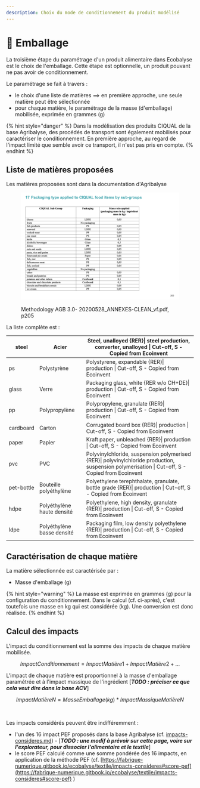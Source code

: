 ```yaml
---
description: Choix du mode de conditionnement du produit modélisé
---
```


# 🥫 Emballage

La troisième étape du paramétrage d'un produit alimentaire dans Ecobalyse est le choix de l'emballage. Cette étape est optionnelle, un produit pouvant ne pas avoir de conditionnement.&#x20;

Le paramétrage se fait à travers :

* le choix d'une liste de matières ==> en première approche, une seule matière peut être sélectionnée
* pour chaque matière, le paramétrage de la masse (d'emballage) mobilisée, exprimée en grammes (g)

{% hint style="danger" %}
Dans la modélisation des produits CIQUAL de la base Agribalyse, des procédés de transport sont également mobilisés pour caractériser le conditionnement. En première approche, au regard de l'impact limité que semble avoir ce transport, il n'est pas pris en compte.
{% endhint %}

## Liste de matières proposées

Les matières proposées sont dans la documentation d'Agribalyse&#x20;

<figure><img src="../../.gitbook/assets/image (7) (1) (1) (1) (1) (1).png" alt=""><figcaption><p>Methodology AGB 3.0- 20200528_ANNEXES-CLEAN_vf.pdf, p205</p></figcaption></figure>

La liste complète est :&#x20;

| steel      | Acier                      | Steel, unalloyed {RER}\| steel production, converter, unalloyed \| Cut-off, S - Copied from Ecoinvent                                           |
| ---------- | -------------------------- | ----------------------------------------------------------------------------------------------------------------------------------------------- |
| ps         | Polystyrène                | Polystyrene, expandable {RER}\| production \| Cut-off, S - Copied from Ecoinvent                                                                |
| glass      | Verre                      | Packaging glass, white {RER w/o CH+DE}\| production \| Cut-off, S - Copied from Ecoinvent                                                       |
| pp         | Polypropylène              | Polypropylene, granulate {RER}\| production \| Cut-off, S - Copied from Ecoinvent                                                               |
| cardboard  | Carton                     | Corrugated board box {RER}\| production \| Cut-off, S - Copied from Ecoinvent                                                                   |
| paper      | Papier                     | Kraft paper, unbleached {RER}\| production \| Cut-off, S - Copied from Ecoinvent                                                                |
| pvc        | PVC                        | Polyvinylchloride, suspension polymerised {RER}\| polyvinylchloride production, suspension polymerisation \| Cut-off, S - Copied from Ecoinvent |
| pet-bottle | Bouteille polyéthylène     | Polyethylene terephthalate, granulate, bottle grade {RER}\| production \| Cut-off, S - Copied from Ecoinvent                                    |
| hdpe       | Polyéthylène haute densité | Polyethylene, high density, granulate {RER}\| production \| Cut-off, S - Copied from Ecoinvent                                                  |
| ldpe       | Polyéthylène basse densité | Packaging film, low density polyethylene {RER}\| production \| Cut-off, S - Copied from Ecoinvent                                               |

## Caractérisation de chaque matière

La matière sélectionnée est caractérisée par :&#x20;

* Masse d'emballage (g)

{% hint style="warning" %}
La masse est exprimée en grammes (g) pour la configuration du conditionnement. Dans le calcul (cf. ci-après), c'est toutefois une masse en kg qui est considérée (kg). Une conversion est donc réalisée.
{% endhint %}

&#x20;

## Calcul des impacts

L'impact du conditionnement est la somme des impacts de chaque matière mobilisée.

$$
ImpactConditionnement = ImpactMatière1 + ImpactMatière 2 + ...
$$

​L'impact de chaque matière est proportionnel à la masse d'emballage paramétrée et à l'impact massique de l'ingrédient \[_**TODO : préciser ce que cela veut dire dans la base ACV**_]

$$
ImpactMatièreN = MasseEmballage (kg) * ImpactMassiqueMatièreN
$$

​

Les impacts considérés peuvent être indifféremment :&#x20;

* l'un des 16 impact PEF proposés dans la base Agribalyse (cf. [impacts-consideres.md](../../textile/impacts-consideres.md "mention")) - \[_**TODO : une modif à prévoir sur cette page, voire sur l'explorateur, pour dissocier l'alimentaire et le textile**_]
* le score PEF calculé comme une somme pondérée des 16 impacts, en application de la méthode PEF (cf. [https://fabrique-numerique.gitbook.io/ecobalyse/textile/impacts-consideres#score-pef](https://fabrique-numerique.gitbook.io/ecobalyse/textile/impacts-consideres#score-pef) )
